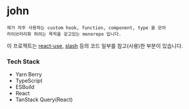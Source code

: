 # john

```
제가 자주 사용하는 custom hook, function, component, type 을 모아
라이브러리화 하려는 목적을 갖고있는 monorepo 입니다.
```

이 프로젝트는 [react-use](https://github.com/streamich/react-use), [slash](https://github.com/toss/slash) 등의 코드 일부를 참고(사용)한 부분이 있습니다.

### Tech Stack

- Yarn Berry
- TypeScript
- ESBuild
- React
- TanStack Query(React)
